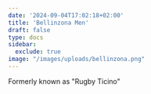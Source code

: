 ```yaml
---
date: '2024-09-04T17:02:18+02:00'
title: 'Bellinzona Men'
draft: false
type: docs
sidebar:
  exclude: true
image: "/images/uploads/bellinzona.png"
---
```


Formerly known as "Rugby Ticino"
